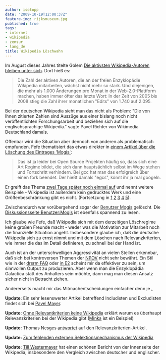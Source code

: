 ```yaml
---
author: isotopp
date: "2009-10-19T12:00:37Z"
feature-img: rijksmuseum.jpg
published: true
tags:
- internet
- wikipedia
- zensur
- lang_de
title: Wikipedia Löschwahn
---
```

Im August dieses Jahres titelte Golem
[Die aktivsten Wikipedia-Autoren bleiben unter sich](http://www.golem.de/0908/69071.html). Dort hieß es:

> Die Zahl der aktiven Autoren, die an der freien Enzyklopädie Wikipedia
> mitarbeiten, wächst nicht mehr so stark. Und diejenigen, die mehr als
> 1.000 Änderungen pro Monat in der Web-2.0-Plattform machen, haben immer
> öfter das letzte Wort: In der Zeit von 2005 bis 2008 stieg die Zahl ihrer
> monatlichen "Edits" von 1.740 auf 2.095.

Bei der deutschen Wikipedia sieht man das nicht als Problem: "Die von Ihnen
zitierten Zahlen sind Auszüge aus einer bislang noch nicht veröffentlichten
Forschungsarbeit und beziehen sich auf die englischsprachige Wikipedia."
sagte Pavel Richter von Wikimedia Deutschland damals.

Offenbar wird die Situation aber dennoch von anderen als problematisch
empfunden. Fefe thematisiert das etwas direkter in
[einem Artikel über die Löschung des Eintrages 'Mogis'](http://blog.fefe.de/?ts=b429aadf):

> Das ist ja leider bei Open Source Projekten häufig so, dass sich eine Art
> Regime bildet, die sich dann hauptsächlich selbst im Wege stehen und
> Fortschritt verhindern. Bei gcc hat man das erfolgreich über einen fork
> beendet. Der hießt damals "egcs", könnt ihr ja mal googeln.

Er greift das Thema
[zwei Tage später noch einmal auf](http://blog.fefe.de/?ts=b424e464) und
nennt weitere Beispiele - Wikipedia ist außerdem kein gedrucktes Werk und
eine Größenbeschränkung gibt es nicht. (Fortsetzung in
[1](http://blog.fefe.de/?ts=b424a581)
[2](http://blog.fefe.de/?ts=b4258234)
[3](http://blog.fefe.de/?ts=b425953e)
[4](http://blog.fefe.de/?ts=b4259cfb)
[5](http://blog.fefe.de/?ts=b4228f20)).

Zwischendurch war vorübergehend sogar der
[Benutzer Mogis](http://de.wikipedia.org/wiki/Benutzer:Mogis) gelöscht. Die
[Diskussionsseite Benutzer:Mogis](http://de.wikipedia.org/wiki/Benutzer_Diskussion:Mogis) ist
ebenfalls spannend zu lesen.

Ich glaube wie Fefe, daß Wikipedia sich mit dem derzeitigen Löschregime
keine großen Freunde macht - weder was die Motivation zur Mitarbeit noch die
finanzielle Situation angeht. Insbesondere glaube ich, daß die deutsche
Wikipedia sich zu ernst nimmt und mit dem Löschen nach Relevanzkriterien,
wie immer die das im Detail definieren, zu schnell bei der Hand ist.

Auch ist an der unterschwelligen Aggressivität an vielen Stellen erkennbar,
daß sich bei kontroversen Themen der
[NPOV](http://de.wikipedia.org/wiki/Wikipedia:NPOV) nicht sehr bewährt. Ein
Stil wie in der
[drsrm FAQ](http://azundris.com/output/rp/drsrm/faq/faq.xml#Tolkien) oder
[in E2](http://everything2.org/index.pl?node=Abortion) scheint mir da
effektiver zu sein, um sinnvollen Output zu produzieren. Aber wenn man die
Enzyklopädia Galactica statt des Anhalters sein möchte, dann mag man diesen
Ansatz sicher nicht in Betracht ziehen.

Andererseits macht mir das Mitmachentscheidungen einfacher denn je
[.](http://de.wikipedia.org/wiki/Benutzer:Isotopp)

**Update:** Ein sehr lesenswerter Artikel betreffend Includisten und Excludisten findet sich bei
[Pavel Mayer](http://aggregat7.ath.cx/2009/10/19/99-aller-deutschen-sind-irrelevant).

**Update:**  [Ohne Relevantkriterien keine Wikipedia](http://notes.computernotizen.de/2009/10/20/ohne-relevanzkriterien-keine-wikipedia/)
erklärt warum es überhaupt Relevanzkriterien bei der Wikipedia gibt
([Minka](http://de.wikipedia.org/wiki/Benutzer:Streifengrasmaus/Minka) ist ein
Beispiel)

**Update:** Thomas Nesges  [antwortet](http://blog.thomasnesges.de/archives/1286-Es-geht-nicht-um-MOGIS.html)
auf den Relevanzkriterien-Artikel.

**Update:** [Zum fehlenden externen Selektionsmechanismus der Wikipedia](http://sozialtheoristen.de/2009/10/20/zum-fehlenden-externen-selektionsmechanismus-der-wikipedia/)

**Update:** [Till Westermayer](http://blog.till-westermayer.de/index.php/2009/10/21/lang-ein-versuch-uber-wikipedia/)
hat einen schönen Bericht von der Innenseite der Wikipedia, insbesondere den
Vergleich zwischen deutscher und englischer.
